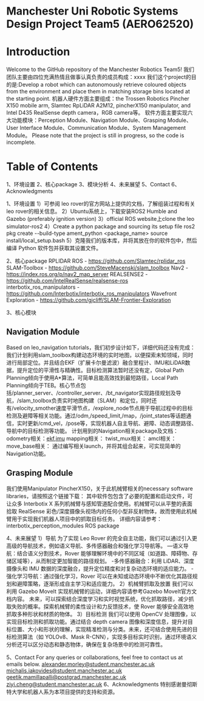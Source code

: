 # Manchester Uni Robotic Systems Design Project Team5 (AERO62520)
# Introduction
Welcome to the GitHub repository of the Manchester Robotics Team5! 我们团队主要由四位充满热情且做事认真负责的成员构成：xxxx
我们这个project的目的是:Develop a robot which can autonomously retrieve coloured objects from the  environment and place them in matching storage bins located at the starting point.
机器人硬件方面主要组成：the Trossen Robotics Pincher X150 mobile arm, Slamtec RpLiDAR A2M12, pincherX150 manipulator, and Intel D435 RealSense depth camera，RGB camera等。
软件方面主要实现六大功能模块：Perception Module、Navigation Module、Grasping Module、User Interface Module、Communication Module、System Management Module。
Please note that the project is still in progress, so the code is incomplete.

# Table of Contents
1、环境设置
2、核心package
3、模块分析
4、未来展望
5、Contact
6、Acknowledgments

1、环境设置
1）可参阅 leo rover的官方网站上提供的文档，了解组装过程和有关 leo rover的相关信息。
2）Ubuntu系统上，下载安装ROS2 Humble and Gazebo (preferably ignition version)
3）official ROS website上clone the leo simulator-ros2
4）Create a python package and sourcing its setup file
ros2 pkg create --build-type ament_python <package_name>
source install/local_setup.bash
5）克隆我们的版本库，并将其放在你的软件包中，然后编译 Python 软件包并获取其设置文件。

2、核心package
RPLIDAR ROS - https://github.com/Slamtec/rplidar_ros
SLAM-Toolbox - https://github.com/SteveMacenski/slam_toolbox
Nav2 - https://index.ros.org/p/nav2_map_server
REALSENSE2 - https://github.com/IntelRealSense/realsense-ros
interbotix_ros_manipulators - https://github.com/Interbotix/interbotix_ros_manipulators
Wavefront Exploration - https://github.com/gjcliff/SLAM-Frontier-Exploration

3、核心模块
## Navigation Module
Based on leo_navigation tutorials，我们初步设计如下，详细代码还没有完成：
我们计划利用slam_toolbox构建动态环境的实时地图，以便探索未知领域，同时进行局部定位。并且结合EKF（扩展卡尔曼滤波）融合里程计、IMU和LiDAR数据，提升定位的平滑性与精确性。目标检测算法暂时还没有定，Global Path Planning倾向于使用A*算法，可简单且能高效找到最短路径，Local Path Planning倾向于TEB。核心节点包括/planner_server、/controller_server、/bt_navigator实现路径规划及导航，/slam_toolbox负责实时地图构建（SLAM）和定位，同时还有/velocity_smother速度平滑节点，/explore_node节点用于导航过程中的目标检测及避障等相关功能。通过/odm,/speed_limit,/map，/joint_states等话题通信，实时更新/cmd_vel，/pose等，实现机器人自主导航、避障、动态调整路径、导航中的目标检测等功能。
计划用到的Navigation相关package及文档：
odometry相关：[ekf](https://wiki.ros.org/robot_localization),[imu](https://wiki.ros.org/imu_filter_madgwick)
mapping相关：
twist_mux相关：
amcl相关：
move_base相关：
通过编写相关launch，并将其组合起来，可实现简单的Navigation功能。

## Grasping Module
我们使用Manipulator PincherX150，关于此机械臂相关的necessary software libraries，请按照这个链接下载：
其中软件包包含了必要的配置和启动文件，可让众多 Interbotix X 系列机械臂与感知管道配合使用。机械臂可以从平整的表面拾取 RealSense 彩色/深度摄像头视场内的任何小型非反射物体，故而使用此机械臂用于实现我们机器人项目中的抓取目标任务。
详细内容请参考：interbotix_perception_modules ROS package

4、未来展望
1）导航
为了实现 Leo Rover 的完全自主功能，我们可以通过引入更高级的导航技术，例如语义导航、多传感器融合和强化学习导航等。
—语义导航：结合语义分割技术，Rover 能够理解环境中的不同区域（如道路、障碍物、存储区域等），从而制定更加智能的路径规划。
-多传感器融合：利用 LiDAR、深度摄像头和 IMU 数据的深度融合，提升定位精度和对复杂动态环境的适应能力。
-强化学习导航：通过强化学习，Rover 可以在未知或动态环境中不断优化其路径规划和避障策略，逐渐形成自主学习和适应能力。
2）机械臂抓取及放置
我们可以利用 Gazebo MoveIt 实现机械臂的运动，详细内容请参考Gazebo MoveIt官方文档内容。
未来，可以探索结合深度学习和实时视觉系统，优化抓取路径，减少抓取失败的概率。探索机械臂的柔性设计和力反馈技术，使 Rover 能够安全高效地抓取多种形状和材质的物体。
3）目标检测
我们可以使用 OpenCV 处理图像，以实现目标检测和抓取功能。通过结合 depth camera 图像和深度信息，提升对目标位置、大小和形状的理解，实现精准检测与分类。未来，还可结合使用先进的目标检测算法（如 YOLOv8、Mask R-CNN），实现多目标实时识别，通过环境语义分析还可以区分动态和静态物体，确保在复杂场景中的检测可靠性。

5、Contact
For any queries or collaborations, feel free to contact us at emails below.
alexander.morley@student.manchester.ac.uk
michalis.iakovides@student.manchester.ac.uk
geetik.mamillapalli@postgrad.manchester.ac.uk
ziyi.cheng@student.manchester.ac.uk
6、Acknowledgments
特别感谢曼彻斯特大学和机器人系为本项目提供的支持和资源。

